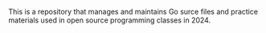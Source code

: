This is a repository that manages and maintains Go surce files and practice materials used in open source programming classes in 2024.
